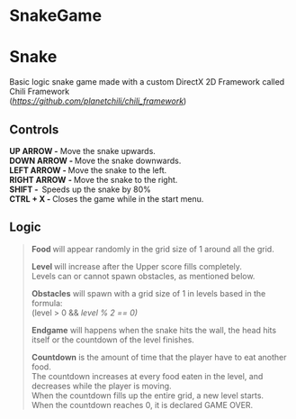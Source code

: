 # SnakeGame
<h1 style="text-align: left;">Snake</h1>
<p>Basic logic snake game made with a custom DirectX 2D Framework called Chili Framework<br />(<em><a href="https://github.com/planetchili/chili_framework">https://github.com/planetchili/chili_framework</a></em>)</p>
<h2>Controls</h2>
<p><strong>UP ARROW -</strong>&nbsp;Move the snake upwards.<strong><br />DOWN ARROW -&nbsp;</strong>Move the snake downwards.<strong><br />LEFT ARROW -&nbsp;</strong>Move the snake to the left.<strong><br />RIGHT ARROW</strong>&nbsp;<strong>-&nbsp;</strong>Move the snake to the right.<br /><strong>SHIFT -&nbsp;&nbsp;</strong>Speeds up the snake by 80%<br /><strong>CTRL + X -&nbsp;</strong>Closes the game while in the start menu.</p>
<h2>Logic</h2>
<blockquote>
<p style="text-align: left;"><strong>Food&nbsp;</strong>will appear randomly in the grid size of 1 around all the grid.</p>
<p style="text-align: left;"><strong>Level&nbsp;</strong>will increase after the Upper score fills completely.<br />Levels can or cannot spawn obstacles, as mentioned below.</p>
<p style="text-align: left;"><strong>Obstacles</strong>&nbsp;will spawn with a grid size of 1 in levels based in the formula:<br />(level &gt; 0 &amp;&amp; <em>level % 2 == 0)</em></p>
<p style="text-align: left;"><strong>Endgame</strong>&nbsp;will happens when the snake hits the wall, the head hits itself or the countdown of the level finishes.</p>
<p style="text-align: left;"><strong>Countdown</strong>&nbsp;is the amount of time that the player have to eat another food.<br />The countdown increases at every food eaten in the level, and decreases while the player is moving.<br />When the countdown fills up the entire grid, a new level starts.<br />When the countdown reaches 0, it is declared GAME OVER.</p>
</blockquote>
